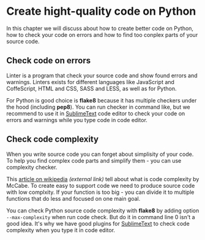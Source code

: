 Create hight-quality code on Python
==========

In this chapter we will discuss about how to create better code on Python, how to check your code on errors and how to find too conplex parts of your source code.


Check code on errors
----------

Linter is a program that check your source code and show found errors and warnings. Linters exists for different languages like JavaScript and CoffeScript, HTML and CSS, SASS and LESS, as well as for Python.

For Python is good choice is **flake8** because it has multiple checkers under the hood (including **pep8**). You can run checker in command like, but we recommend to use it in [SublimeText](SublimeText.md) code editor to check your code on errors and warnings while you type code in code editor.


Check code complexity
----------

When you write source code you can forget about simplisity of your code. To help you find complex code parts and simplify them - you can use complexity checker.

This [article on wikipedia](https://en.wikipedia.org/wiki/Cyclomatic_complexity) *(external link)* tell about what is code complexity by McCabe. To create easy to support code we need to produce source code with low complxity. If your function is too big - you can divide it to multiple functions that do less and focused on one main goal.

You can check Python source code complexity with **flake8** by adding option `--max-complexity` when run code check. But do it in command line 0 isn't a good idea. It's why we have good plugins for [SublimeText](SublimeText.md) to check code complexity when you type it in code editor.
